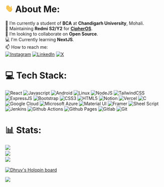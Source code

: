 # <img src="https://raw.githubusercontent.com/ABSphreak/ABSphreak/master/gifs/Hi.gif" width="25px" height="25px"> About Me:

🏫 I’m currently a student of **BCA** at **Chandigarh University**, Mohali.<br>
📱 Maintaining **Redmi S2/Y2** for [**CipherOS**](https://github.com/CipherOS). <br>
👯 I’m looking to collaborate on **Open Source**.<br>
💻 I'm Currently learning **NextJS**.<br>
📫 How to reach me:<br>
[![Instagram](https://img.shields.io/badge/Instagram-%23E4405F.svg?logo=Instagram&logoColor=white)](https://instagram.com/dhruvkumar_1805) [![LinkedIn](https://img.shields.io/badge/LinkedIn-%230077B5.svg?logo=linkedin&logoColor=white)](https://linkedin.com/in/dhruvkumar1805) [![X](https://img.shields.io/badge/X-black.svg?logo=X&logoColor=white)](https://x.com/dhruvkumar1805)

# 💻 Tech Stack:

![React](https://img.shields.io/badge/React-20232A?style=for-the-badge&logo=react&logoColor=61DAFB) ![Javascript](https://img.shields.io/badge/JavaScript-323330?style=for-the-badge&logo=javascript&logoColor=F7DF1E) ![Android](https://img.shields.io/badge/Android-3DDC84?style=for-the-badge&logo=android&logoColor=white) ![Linux](https://img.shields.io/badge/Linux-FCC624?style=for-the-badge&logo=linux&logoColor=black) ![NodeJS](https://img.shields.io/badge/Node%20js-339933?style=for-the-badge&logo=nodedotjs&logoColor=white) ![TailwindCSS](https://img.shields.io/badge/tailwindcss-%2338B2AC.svg?style=for-the-badge&logo=tailwind-css&logoColor=white) ![ExpressJS](https://img.shields.io/badge/Express%20js-000000?style=for-the-badge&logo=express&logoColor=white) ![Bootstrap](https://img.shields.io/badge/Bootstrap-563D7C?style=for-the-badge&logo=bootstrap&logoColor=white) ![CSS3](https://img.shields.io/badge/CSS3-1572B6?style=for-the-badge&logo=css3&logoColor=white) ![HTML5](https://img.shields.io/badge/HTML5-E34F26?style=for-the-badge&logo=html5&logoColor=white) ![Notion](https://img.shields.io/badge/Notion-000000?style=for-the-badge&logo=notion&logoColor=white) ![Vercel](https://img.shields.io/badge/Vercel-000000?style=for-the-badge&logo=vercel&logoColor=white) ![C](https://img.shields.io/badge/C-00599C?style=for-the-badge&logo=c&logoColor=white) ![Google Cloud](https://img.shields.io/badge/Google_Cloud-4285F4?style=for-the-badge&logo=google-cloud&logoColor=white) ![Microsoft Azure](https://img.shields.io/badge/microsoft%20azure-0089D6?style=for-the-badge&logo=microsoft-azure&logoColor=white) ![Material UI](https://img.shields.io/badge/Material%20UI-007FFF?style=for-the-badge&logo=mui&logoColor=white) ![Framer](https://img.shields.io/badge/Framer-black?style=for-the-badge&logo=framer&logoColor=blue) ![Sheel Script](https://img.shields.io/badge/Shell_Script-121011?style=for-the-badge&logo=gnu-bash&logoColor=white) ![Jenkins](https://img.shields.io/badge/Jenkins-D24939?style=for-the-badge&logo=Jenkins&logoColor=white) ![Github Actions](https://img.shields.io/badge/Github%20Actions-282a2e?style=for-the-badge&logo=githubactions&logoColor=367cfe) ![Github Pages](https://img.shields.io/badge/GitHub%20Pages-222222?style=for-the-badge&logo=GitHub%20Pages&logoColor=white) ![Gitlab](https://img.shields.io/badge/GitLab-330F63?style=for-the-badge&logo=gitlab&logoColor=white) ![Git](https://img.shields.io/badge/GIT-E44C30?style=for-the-badge&logo=git&logoColor=white)

# 📊 Stats:

![](https://github-readme-stats.vercel.app/api?username=dhruvkumar1805&theme=dark&hide_border=false&include_all_commits=false&count_private=false)<br/>
![](https://github-readme-streak-stats.herokuapp.com/?user=dhruvkumar1805&theme=dark&hide_border=false)<br/>
![](https://github-readme-stats.vercel.app/api/top-langs/?username=dhruvkumar1805&theme=dark&hide_border=false&include_all_commits=false&count_private=false&layout=compact)

[![Dhruv's Holopin board](https://holopin.me/dhruvchhura)](https://holopin.io/@dhruvchhura)

![](https://komarev.com/ghpvc/?username=dhruvkumar1805)
